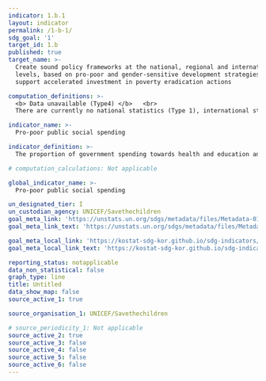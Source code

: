 ```yaml
---
indicator: 1.b.1
layout: indicator
permalink: /1-b-1/
sdg_goal: '1'
target_id: 1.b
published: true
target_name: >-
  Create sound policy frameworks at the national, regional and international
  levels, based on pro-poor and gender-sensitive development strategies, to
  support accelerated investment in poverty eradication actions

computation_definitions: >-
  <b> Data unavailable (Type4) </b>   <br>
  There are currently no national statistics (Type 1), international statistics (Type 2), or alternative national statistics (Type 3) available. The Data of Type 1, type 2, or type 3 can be also included in case of temporary unavailability.

indicator_name: >-
  Pro-poor public social spending

indicator_definition: >-
  The proportion of government spending towards health and education and direct transfers which benefit directly the monetary poor. The definition of the monetary poor follows national poverty lines consistent with SDG 1.2.1.

# computation_calculations: Not applicable

global_indicator_name: >-
  Pro-poor public social spending

un_designated_tier: I
un_custodian_agency: UNICEF/Savethechildren
goal_meta_link: 'https://unstats.un.org/sdgs/metadata/files/Metadata-01-0b-01.pdf'
goal_meta_link_text: 'https://unstats.un.org/sdgs/metadata/files/Metadata-01-0b-01.pdf'

goal_meta_local_link: 'https://kostat-sdg-kor.github.io/sdg-indicators/public/data/Metadata-01-0b-01_ENG.pdf'
goal_meta_local_link_text: 'https://kostat-sdg-kor.github.io/sdg-indicators/public/data/Metadata-01-0b-01_ENG.pdf'

reporting_status: notapplicable
data_non_statistical: false
graph_type: line
title: Untitled
data_show_map: false
source_active_1: true

source_organisation_1: UNICEF/Savethechildren

# source_periodicity_1: Not applicable
source_active_2: true
source_active_3: false
source_active_4: false
source_active_5: false
source_active_6: false
---
```

